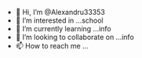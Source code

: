 - 👋 Hi, I’m @Alexandru33353
- 👀 I’m interested in ...school
- 🌱 I’m currently learning ...info
- 💞️ I’m looking to collaborate on ...info
- 📫 How to reach me ...

<!---
Alexandru33353/Alexandru33353 is a ✨ special ✨ repository because its `README.md` (this file) appears on your GitHub profile.
You can click the Preview link to take a look at your changes.
--->
